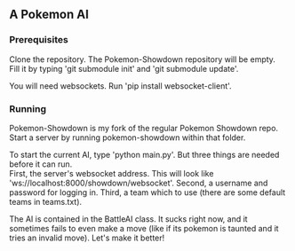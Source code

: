
## A Pokemon AI

### Prerequisites

Clone the repository. The Pokemon-Showdown repository will be empty.  
Fill it by typing 'git submodule init' and 'git submodule update'.  

You will need websockets. Run 'pip install websocket-client'.

### Running

Pokemon-Showdown is my fork of the regular Pokemon Showdown repo.  
Start a server by running pokemon-showdown within that folder.

To start the current AI, type 'python main.py'. But three things are needed
before it can run.  
First, the server's websocket address. This will look like 
'ws://localhost:8000/showdown/websocket'. Second, a username and password for 
logging in. Third, a team which to use (there are some default teams in teams.txt).

The AI is contained in the BattleAI class. It sucks right now, 
and it sometimes fails to even make a move (like if
its pokemon is taunted and it tries an invalid move). Let's make it better!
